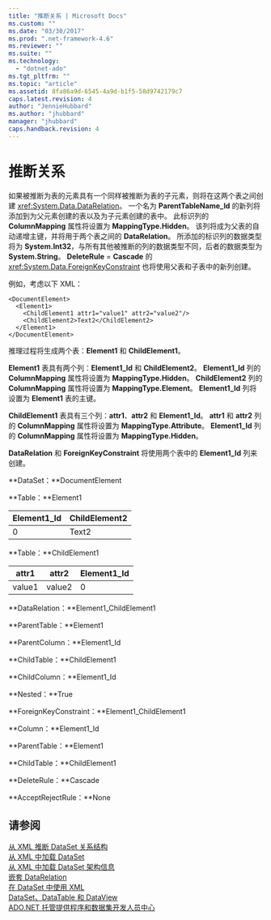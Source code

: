 ```yaml
---
title: "推断关系 | Microsoft Docs"
ms.custom: ""
ms.date: "03/30/2017"
ms.prod: ".net-framework-4.6"
ms.reviewer: ""
ms.suite: ""
ms.technology: 
  - "dotnet-ado"
ms.tgt_pltfrm: ""
ms.topic: "article"
ms.assetid: 8fa86a9d-6545-4a9d-b1f5-58d9742179c7
caps.latest.revision: 4
author: "JennieHubbard"
ms.author: "jhubbard"
manager: "jhubbard"
caps.handback.revision: 4
---
```

# 推断关系
如果被推断为表的元素具有一个同样被推断为表的子元素，则将在这两个表之间创建 <xref:System.Data.DataRelation>。  一个名为 **ParentTableName\_Id** 的新列将添加到为父元素创建的表以及为子元素创建的表中。  此标识列的 **ColumnMapping** 属性将设置为 **MappingType.Hidden**。  该列将成为父表的自动递增主键，并将用于两个表之间的 **DataRelation**。  所添加的标识列的数据类型将为 **System.Int32**，与所有其他被推断的列的数据类型不同，后者的数据类型为 **System.String**。  **DeleteRule** \= **Cascade** 的 <xref:System.Data.ForeignKeyConstraint> 也将使用父表和子表中的新列创建。  
  
 例如，考虑以下 XML：  
  
```  
<DocumentElement>  
  <Element1>  
    <ChildElement1 attr1="value1" attr2="value2"/>  
    <ChildElement2>Text2</ChildElement2>  
  </Element1>  
</DocumentElement>  
```  
  
 推理过程将生成两个表：**Element1** 和 **ChildElement1**。  
  
 **Element1** 表具有两个列：**Element1\_Id** 和 **ChildElement2**。  **Element1\_Id** 列的 **ColumnMapping** 属性将设置为 **MappingType.Hidden**。  **ChildElement2** 列的 **ColumnMapping** 属性将设置为 **MappingType.Element**。  **Element1\_Id** 列将设置为 **Element1** 表的主键。  
  
 **ChildElement1** 表具有三个列：**attr1**、**attr2** 和 **Element1\_Id**。  **attr1** 和 **attr2** 列的 **ColumnMapping** 属性将设置为 **MappingType.Attribute**。  **Element1\_Id** 列的 **ColumnMapping** 属性将设置为 **MappingType.Hidden**。  
  
 **DataRelation** 和 **ForeignKeyConstraint** 将使用两个表中的 **Element1\_Id** 列来创建。  
  
 **DataSet：**DocumentElement  
  
 **Table：**Element1  
  
|Element1\_Id|ChildElement2|  
|------------------|-------------------|  
|0|Text2|  
  
 **Table：**ChildElement1  
  
|attr1|attr2|Element1\_Id|  
|-----------|-----------|------------------|  
|value1|value2|0|  
  
 **DataRelation：**Element1\_ChildElement1  
  
 **ParentTable：**Element1  
  
 **ParentColumn：**Element1\_Id  
  
 **ChildTable：**ChildElement1  
  
 **ChildColumn：**Element1\_Id  
  
 **Nested：**True  
  
 **ForeignKeyConstraint：**Element1\_ChildElement1  
  
 **Column：**Element1\_Id  
  
 **ParentTable：**Element1  
  
 **ChildTable：**ChildElement1  
  
 **DeleteRule：**Cascade  
  
 **AcceptRejectRule：**None  
  
## 请参阅  
 [从 XML 推断 DataSet 关系结构](../../../../../docs/framework/data/adonet/dataset-datatable-dataview/inferring-dataset-relational-structure-from-xml.md)   
 [从 XML 中加载 DataSet](../../../../../docs/framework/data/adonet/dataset-datatable-dataview/loading-a-dataset-from-xml.md)   
 [从 XML 中加载 DataSet 架构信息](../../../../../docs/framework/data/adonet/dataset-datatable-dataview/loading-dataset-schema-information-from-xml.md)   
 [嵌套 DataRelation](../../../../../docs/framework/data/adonet/dataset-datatable-dataview/nesting-datarelations.md)   
 [在 DataSet 中使用 XML](../../../../../docs/framework/data/adonet/dataset-datatable-dataview/using-xml-in-a-dataset.md)   
 [DataSet、DataTable 和 DataView](../../../../../docs/framework/data/adonet/dataset-datatable-dataview/index.md)   
 [ADO.NET 托管提供程序和数据集开发人员中心](http://go.microsoft.com/fwlink/?LinkId=217917)